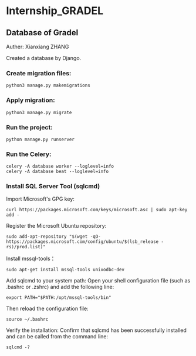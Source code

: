 # Internship_GRADEL
## Database of Gradel
 Auther: Xianxiang ZHANG

Created a database by Django.


### Create migration files:
```
python3 manage.py makemigrations
```
### Apply migration:
```
python3 manage.py migrate
```

### Run the project:
```
python manage.py runserver
```

### Run the Celery:
```
celery -A database worker --loglevel=info
celery -A database beat --loglevel=info
```

### Install SQL Server Tool (sqlcmd)

Import Microsoft's GPG key:
```
curl https://packages.microsoft.com/keys/microsoft.asc | sudo apt-key add -
```

Register the Microsoft Ubuntu repository:
```
sudo add-apt-repository "$(wget -qO- https://packages.microsoft.com/config/ubuntu/$(lsb_release -rs)/prod.list)"
```

Install mssql-tools：
```
sudo apt-get install mssql-tools unixodbc-dev
```

Add sqlcmd to your system path:
Open your shell configuration file (such as .bashrc or .zshrc) and add the following line:
```
export PATH="$PATH:/opt/mssql-tools/bin"
```

Then reload the configuration file:
```
source ~/.bashrc
```

Verify the installation:
Confirm that sqlcmd has been successfully installed and can be called from the command line:
```
sqlcmd -?
```